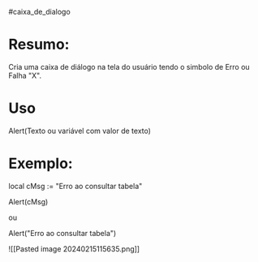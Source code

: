 #caixa_de_dialogo




# Resumo:
Cria uma caixa de diálogo na tela do usuário tendo o simbolo de Erro ou Falha "X".



# Uso
Alert(Texto ou variável com valor de texto)


# Exemplo:

local cMsg := "Erro ao consultar tabela"

Alert(cMsg)

ou

Alert("Erro ao consultar tabela")


![[Pasted image 20240215115635.png]]